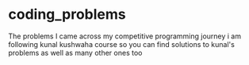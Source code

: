 # coding_problems
The problems I came across my competitive programming journey 
i am following kunal kushwaha course so you can find solutions to kunal's problems as well as many other ones too
